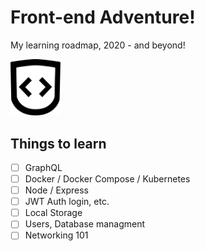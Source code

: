 # Front-end Adventure!

My learning roadmap, 2020 - and beyond!

<img src="assets/FED-logo.png" width="80" height="90.21" alt="A shield with open and closing code braces as the crest">

## Things to learn

- [ ] GraphQL
- [ ] Docker / Docker Compose / Kubernetes
- [ ] Node / Express
- [ ] JWT Auth login, etc.
- [ ] Local Storage
- [ ] Users, Database managment
- [ ] Networking 101
